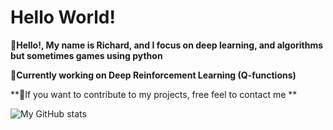 # Hello World!

**👋Hello!, My name is Richard, and I focus on deep learning, and algorithms but sometimes games using python**

**📌Currently working on Deep Reinforcement Learning (Q-functions)**

**🔗If you want to contribute to my projects, free feel to contact me **


![My GitHub stats](https://github-readme-stats.vercel.app/api?username=Ye-Yint-Nyo-Hmine&show_icons=true&theme=tokyonight)
